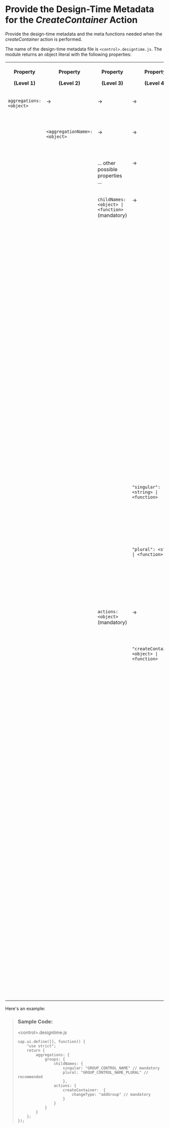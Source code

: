 <!-- loioa3ecf41a66544ee88ae2480ccd2569de -->

# Provide the Design-Time Metadata for the *CreateContainer* Action

Provide the design-time metadata and the meta functions needed when the *createContainer* action is performed.

The name of the design-time metadata file is `<control>.designtime.js`. The module returns an object literal with the following properties:


<table>
<tr>
<th valign="top">

Property

\(Level 1\)

</th>
<th valign="top">

Property

\(Level 2\)

</th>
<th valign="top">

Property

\(Level 3\)

</th>
<th valign="top">

Property

\(Level 4\)

</th>
<th valign="top">

Property

\(Level 5\)

</th>
<th valign="top">

Description

</th>
</tr>
<tr>
<td valign="top" rowspan="11">

`aggregations: <object>`

</td>
<td valign="top">

\-\>

</td>
<td valign="top">

\-\>

</td>
<td valign="top">

\-\>

</td>
<td valign="top">

\-\>

</td>
<td valign="top">

Describes the aggregations of the element.

</td>
</tr>
<tr>
<td valign="top" rowspan="10">

`<aggregationName>: <object>`

</td>
<td valign="top">

\-\>

</td>
<td valign="top">

\-\>

</td>
<td valign="top">

\-\>

</td>
<td valign="top">

Describes the aggregation called `<aggregationName>`.

</td>
</tr>
<tr>
<td valign="top">

... other possible properties ...

</td>
<td valign="top">

\-\>

</td>
<td valign="top">

\-\>

</td>
<td valign="top">

For more information, see [Providing Design-Time Metadata](providing-design-time-metadata-5866a47.md).

</td>
</tr>
<tr>
<td valign="top" rowspan="3">

`childNames: <object> | <function>` \(mandatory\)

</td>
<td valign="top">

\-\>

</td>
<td valign="top">

\-\>

</td>
<td valign="top">

Provide or compute a name for the controls inside the aggregation, which is understandable for the key user. This is needed for the *createContainer* action to show the container title in the context menu \(*Create <singular\>*\) and to show the default title when a new container is created \(*New <singular\>*\). Currently only singular is required, but adding a value for the plural makes the implementation future-proof.

Name your control based on the general UI concept and follow the [SAP Fiori Design Guidelines](https://experience.sap.com/fiori-design/). Example: Key users don't care about the difference between a smart, mobile, or responsive version of a form - they just call it "form".

</td>
</tr>
<tr>
<td valign="top">

`"singular": <string> | <function>`

</td>
<td valign="top">

\-\>

</td>
<td valign="top">

`i18n` key from library resource bundle or function returning the translated text if library resource bundles aren't used.

</td>
</tr>
<tr>
<td valign="top">

`"plural": <string> | <function>`

</td>
<td valign="top">

\-\>

</td>
<td valign="top">

`i18n` key from library resource bundle or function returning the translated text if library resource bundles aren't used.

</td>
</tr>
<tr>
<td valign="top" rowspan="5">

`actions: <object>` \(mandatory\)

</td>
<td valign="top">

\-\>

</td>
<td valign="top">

\-\>

</td>
<td valign="top">

Describes the actions that can be applied to the element.

</td>
</tr>
<tr>
<td valign="top" rowspan="4">

`"createContainer": <object> |<function>`

</td>
<td valign="top">

\-\>

</td>
<td valign="top">

Provides or computes the design-time metadata specific to the *createContainer* action for an element as an object with the following properties.

</td>
</tr>
<tr>
<td valign="top">

`changeType: <string>` \(mandatory\)

</td>
<td valign="top">

Provides the value of `changeType` from the previous step.

</td>
</tr>
<tr>
<td valign="top">

`isEnabled: <function> | <boolean>` \(optional\)

</td>
<td valign="top">

Default is `true`. The `isEnabled` value or function is used to decide whether the *createContainer* action is available in SAPUI5 flexibility. You get the selected SAPUI5 element as a function parameter.

If under some boundary conditions you can't create containers inside, it returns `false`.

</td>
</tr>
<tr>
<td valign="top">

`getCreatedContainerId: <function>` \(optional\)

</td>
<td valign="top">

Defaults to the ID of the newly created container.

If the `newControlId` isn't the real container that was created \(but maybe only a wrapper around the control that really represents the newly created container\), you must return these IDs.

</td>
</tr>
</table>

Here's an example:

> ### Sample Code:  
> <control\>.designtime.js
> 
> ```
> sap.ui.define([], function() {
>     "use strict";
>     return {
>         aggregations: {
>             groups: {
>                 childNames: {
>                     singular: "GROUP_CONTROL_NAME" // mandatory
>                     plural: "GROUP_CONTROL_NAME_PLURAL" // recommended
>                     },
>                 actions: {
>                     createContainer:  {
>                         changeType: "addGroup" // mandatory
>                     }
>                 }
>             }
>         }
>     };
> });
> ```

